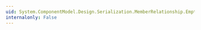 ```yaml
---
uid: System.ComponentModel.Design.Serialization.MemberRelationship.Empty
internalonly: False
---
```


